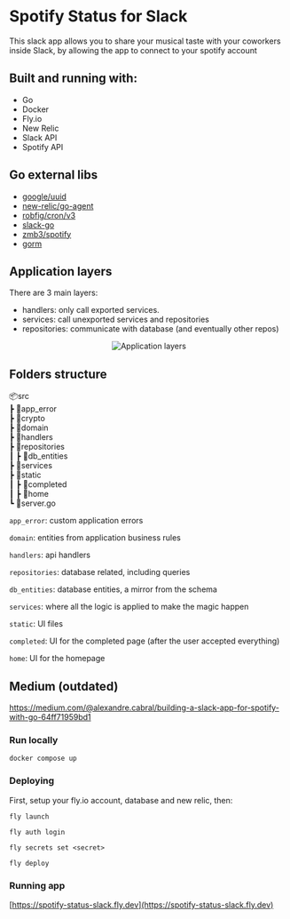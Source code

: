 # Spotify Status for Slack
This slack app allows you to share your musical taste with your coworkers inside Slack, by allowing the app to connect to your spotify account

## Built and running with:
- Go
- Docker
- Fly.io
- New Relic
- Slack API
- Spotify API

## Go external libs
- [google/uuid](https://github.com/google/uuid)
- [new-relic/go-agent](https://github.com/newrelic/go-agent)
- [robfig/cron/v3](https://github.com/robfig/cron)
- [slack-go](https://github.com/slack-go/slack)
- [zmb3/spotify](https://github.com/zmb3/spotify)
- [gorm](https://gorm.io/index.html)

## Application layers

There are 3 main layers:
- handlers: only call exported services.
- services: call unexported services and repositories
- repositories: communicate with database (and eventually other repos)

<p align="center">
  <img src="https://github.com/o-mago/spotify-status/assets/23153316/adac1b5c-e5d3-4fff-a40f-8a4b30d78047" alt="Application layers"/>
</p>



## Folders structure

📦src<br>
 ┣ 📂app_error<br>
 ┣ 📂crypto<br>
 ┣ 📂domain<br>
 ┣ 📂handlers<br>
 ┣ 📂repositories<br>
 ┃ ┣ 📂db_entities<br>
 ┣ 📂services<br>
 ┣ 📂static<br>
 ┃ ┣ 📂completed<br>
 ┃ ┣ 📂home<br>
 ┗ 📜server.go<br>
 
`app_error`: custom application errors

`domain`: entities from application business rules

`handlers`: api handlers

`repositories`: database related, including queries

`db_entities`: database entities, a mirror from the schema

`services`: where all the logic is applied to make the magic happen

`static`: UI files

`completed`: UI for the completed page (after the user accepted everything)

`home`: UI for the homepage

## Medium (outdated)
https://medium.com/@alexandre.cabral/building-a-slack-app-for-spotify-with-go-64ff71959bd1

### Run locally
`docker compose up`

### Deploying
First, setup your fly.io account, database and new relic, then:
```
fly launch

fly auth login

fly secrets set <secret>

fly deploy
```

### Running app
[https://spotify-status-slack.fly.dev](https://spotify-status-slack.fly.dev)
